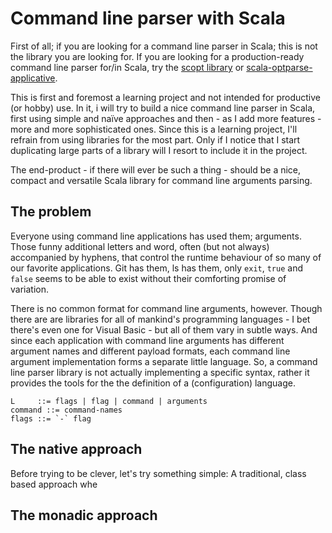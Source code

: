 # Command line parser with Scala

First of all; if you are looking for a command line parser in Scala; this is not the library you are looking for.
If you are looking for a production-ready command line parser for/in Scala, try the
  [scopt library](https://github.com/scopt/scopt) or
  [scala-optparse-applicative](https://github.com/bmjames/scala-optparse-applicative).

This is first and foremost a learning project and not intended for productive (or hobby) use. In it, i will try to
build a nice command line parser in Scala, first using simple and naïve approaches and then - as I add more
features - more and more sophisticated ones. Since this is a learning project, I'll refrain from using libraries for
the most part. Only if I notice that I start duplicating large parts of a library will I resort to include it in the
project.

The end-product - if there will ever be such a thing - should be a nice, compact and versatile Scala library for command
line arguments parsing.

## The problem
Everyone using command line applications has used them; arguments. Those funny additional letters and word, often
(but not always) accompanied by hyphens, that control the runtime behaviour of so many of our favorite applications.
Git has them, ls has them, only ```exit```, ```true``` and ```false``` seems to be able to exist without
their comforting promise of variation.

There is no common format for command line arguments, however. Though there are are libraries for all of mankind's
programming languages - I bet there's even one for Visual Basic - but all of them vary in subtle ways. And since each
application with command  line arguments has different argument names and different payload formats, each command line
argument implementation forms a separate little language. So, a command line parser library is not actually implementing
a specific syntax, rather it provides the tools for the the definition of a (configuration) language.

```
L     ::= flags | flag | command | arguments
command ::= command-names
flags ::= `-` flag

```



## The native approach
Before trying to be clever, let's try something simple: A traditional, class based approach whe

## The monadic approach